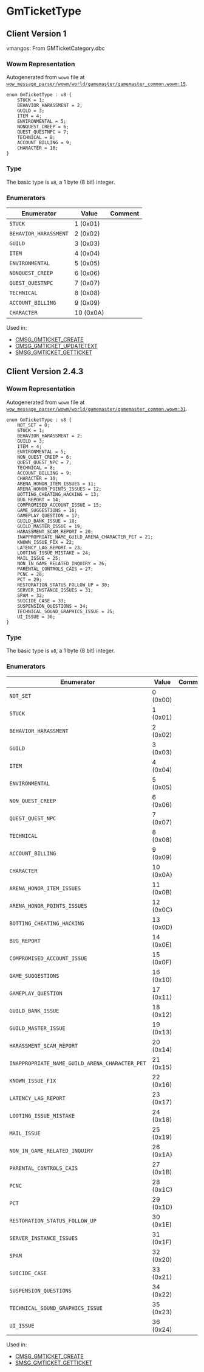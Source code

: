# GmTicketType

## Client Version 1

vmangos: From GMTicketCategory.dbc

### Wowm Representation

Autogenerated from `wowm` file at [`wow_message_parser/wowm/world/gamemaster/gamemaster_common.wowm:15`](https://github.com/gtker/wow_messages/tree/main/wow_message_parser/wowm/world/gamemaster/gamemaster_common.wowm#L15).

```rust,ignore
enum GmTicketType : u8 {
    STUCK = 1;
    BEHAVIOR_HARASSMENT = 2;
    GUILD = 3;
    ITEM = 4;
    ENVIRONMENTAL = 5;
    NONQUEST_CREEP = 6;
    QUEST_QUESTNPC = 7;
    TECHNICAL = 8;
    ACCOUNT_BILLING = 9;
    CHARACTER = 10;
}
```
### Type
The basic type is `u8`, a 1 byte (8 bit) integer.
### Enumerators
| Enumerator | Value  | Comment |
| --------- | -------- | ------- |
| `STUCK` | 1 (0x01) |  |
| `BEHAVIOR_HARASSMENT` | 2 (0x02) |  |
| `GUILD` | 3 (0x03) |  |
| `ITEM` | 4 (0x04) |  |
| `ENVIRONMENTAL` | 5 (0x05) |  |
| `NONQUEST_CREEP` | 6 (0x06) |  |
| `QUEST_QUESTNPC` | 7 (0x07) |  |
| `TECHNICAL` | 8 (0x08) |  |
| `ACCOUNT_BILLING` | 9 (0x09) |  |
| `CHARACTER` | 10 (0x0A) |  |

Used in:
* [CMSG_GMTICKET_CREATE](cmsg_gmticket_create.md)
* [CMSG_GMTICKET_UPDATETEXT](cmsg_gmticket_updatetext.md)
* [SMSG_GMTICKET_GETTICKET](smsg_gmticket_getticket.md)

## Client Version 2.4.3

### Wowm Representation

Autogenerated from `wowm` file at [`wow_message_parser/wowm/world/gamemaster/gamemaster_common.wowm:31`](https://github.com/gtker/wow_messages/tree/main/wow_message_parser/wowm/world/gamemaster/gamemaster_common.wowm#L31).

```rust,ignore
enum GmTicketType : u8 {
    NOT_SET = 0;
    STUCK = 1;
    BEHAVIOR_HARASSMENT = 2;
    GUILD = 3;
    ITEM = 4;
    ENVIRONMENTAL = 5;
    NON_QUEST_CREEP = 6;
    QUEST_QUEST_NPC = 7;
    TECHNICAL = 8;
    ACCOUNT_BILLING = 9;
    CHARACTER = 10;
    ARENA_HONOR_ITEM_ISSUES = 11;
    ARENA_HONOR_POINTS_ISSUES = 12;
    BOTTING_CHEATING_HACKING = 13;
    BUG_REPORT = 14;
    COMPROMISED_ACCOUNT_ISSUE = 15;
    GAME_SUGGESTIONS = 16;
    GAMEPLAY_QUESTION = 17;
    GUILD_BANK_ISSUE = 18;
    GUILD_MASTER_ISSUE = 19;
    HARASSMENT_SCAM_REPORT = 20;
    INAPPROPRIATE_NAME_GUILD_ARENA_CHARACTER_PET = 21;
    KNOWN_ISSUE_FIX = 22;
    LATENCY_LAG_REPORT = 23;
    LOOTING_ISSUE_MISTAKE = 24;
    MAIL_ISSUE = 25;
    NON_IN_GAME_RELATED_INQUIRY = 26;
    PARENTAL_CONTROLS_CAIS = 27;
    PCNC = 28;
    PCT = 29;
    RESTORATION_STATUS_FOLLOW_UP = 30;
    SERVER_INSTANCE_ISSUES = 31;
    SPAM = 32;
    SUICIDE_CASE = 33;
    SUSPENSION_QUESTIONS = 34;
    TECHNICAL_SOUND_GRAPHICS_ISSUE = 35;
    UI_ISSUE = 36;
}
```
### Type
The basic type is `u8`, a 1 byte (8 bit) integer.
### Enumerators
| Enumerator | Value  | Comment |
| --------- | -------- | ------- |
| `NOT_SET` | 0 (0x00) |  |
| `STUCK` | 1 (0x01) |  |
| `BEHAVIOR_HARASSMENT` | 2 (0x02) |  |
| `GUILD` | 3 (0x03) |  |
| `ITEM` | 4 (0x04) |  |
| `ENVIRONMENTAL` | 5 (0x05) |  |
| `NON_QUEST_CREEP` | 6 (0x06) |  |
| `QUEST_QUEST_NPC` | 7 (0x07) |  |
| `TECHNICAL` | 8 (0x08) |  |
| `ACCOUNT_BILLING` | 9 (0x09) |  |
| `CHARACTER` | 10 (0x0A) |  |
| `ARENA_HONOR_ITEM_ISSUES` | 11 (0x0B) |  |
| `ARENA_HONOR_POINTS_ISSUES` | 12 (0x0C) |  |
| `BOTTING_CHEATING_HACKING` | 13 (0x0D) |  |
| `BUG_REPORT` | 14 (0x0E) |  |
| `COMPROMISED_ACCOUNT_ISSUE` | 15 (0x0F) |  |
| `GAME_SUGGESTIONS` | 16 (0x10) |  |
| `GAMEPLAY_QUESTION` | 17 (0x11) |  |
| `GUILD_BANK_ISSUE` | 18 (0x12) |  |
| `GUILD_MASTER_ISSUE` | 19 (0x13) |  |
| `HARASSMENT_SCAM_REPORT` | 20 (0x14) |  |
| `INAPPROPRIATE_NAME_GUILD_ARENA_CHARACTER_PET` | 21 (0x15) |  |
| `KNOWN_ISSUE_FIX` | 22 (0x16) |  |
| `LATENCY_LAG_REPORT` | 23 (0x17) |  |
| `LOOTING_ISSUE_MISTAKE` | 24 (0x18) |  |
| `MAIL_ISSUE` | 25 (0x19) |  |
| `NON_IN_GAME_RELATED_INQUIRY` | 26 (0x1A) |  |
| `PARENTAL_CONTROLS_CAIS` | 27 (0x1B) |  |
| `PCNC` | 28 (0x1C) |  |
| `PCT` | 29 (0x1D) |  |
| `RESTORATION_STATUS_FOLLOW_UP` | 30 (0x1E) |  |
| `SERVER_INSTANCE_ISSUES` | 31 (0x1F) |  |
| `SPAM` | 32 (0x20) |  |
| `SUICIDE_CASE` | 33 (0x21) |  |
| `SUSPENSION_QUESTIONS` | 34 (0x22) |  |
| `TECHNICAL_SOUND_GRAPHICS_ISSUE` | 35 (0x23) |  |
| `UI_ISSUE` | 36 (0x24) |  |

Used in:
* [CMSG_GMTICKET_CREATE](cmsg_gmticket_create.md)
* [SMSG_GMTICKET_GETTICKET](smsg_gmticket_getticket.md)

